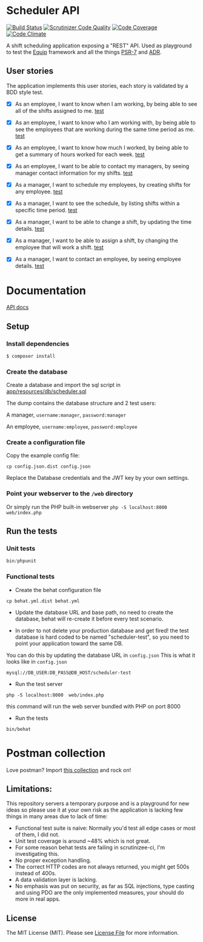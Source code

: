 # Scheduler API


[![Build Status](https://scrutinizer-ci.com/g/aminemat/scheduler/badges/build.png?b=master)](https://scrutinizer-ci.com/g/aminemat/scheduler/build-status/master)
[![Scrutinizer Code Quality](https://scrutinizer-ci.com/g/aminemat/scheduler/badges/quality-score.png?b=master)](https://scrutinizer-ci.com/g/aminemat/scheduler/?branch=master)
[![Code Coverage](https://scrutinizer-ci.com/g/aminemat/scheduler/badges/coverage.png?b=master)](https://scrutinizer-ci.com/g/aminemat/scheduler/?branch=master)
[![Code Climate](https://codeclimate.com/github/aminemat/scheduler/badges/gpa.svg)](https://codeclimate.com/github/aminemat/scheduler)

A shift scheduling application exposing a "REST" API.
Used as playground to test the [Equip](https://github.com/equip/framework) framework
and all the things [PSR-7](http://www.php-fig.org/psr/psr-7/) and [ADR](https://github.com/pmjones/adr).

## User stories

The application implements this user stories, each story is validated by a BDD style test.

- [X] As an employee, I want to know when I am working, by being able to see all of the shifts assigned to me. [test](features/employee_shift_list.feature)
- [X] As an employee, I want to know who I am working with, by being able to see the employees that are working during the same time period as me. [test](features/employee_coworkers_shifts.feature)
- [X] As an employee, I want to know how much I worked, by being able to get a summary of hours worked for each week. [test](features/employee_work_summary.feature)
- [X] As an employee, I want to be able to contact my managers, by seeing manager contact information for my shifts. [test](features/employee_manager_contact_detail.feature)

- [X] As a manager, I want to schedule my employees, by creating shifts for any employee. [test](features/manager_schedule_shift.feature)
- [X] As a manager, I want to see the schedule, by listing shifts within a specific time period. [test](features/manager_list_shifts.feature)
- [X] As a manager, I want to be able to change a shift, by updating the time details. [test](features/manager_update_shift.feature)
- [X] As a manager, I want to be able to assign a shift, by changing the employee that will work a shift. [test](features/manager_assign_shift.feature)
- [X] As a manager, I want to contact an employee, by seeing employee details. [test](features/manager_employee_detail.feature)

# Documentation

[API docs](http://aminemat.github.io/slate/)


## Setup

### Install dependencies

``` bash
$ composer install
```

### Create the database

Create a database and import the sql script in [app/resources/db/scheduler.sql](app/resources/db/scheduler.sql)

The dump contains the database structure and 2 test users:

A manager, `username:manager`, `password:manager`

An employee, `username:employee`, `password:employee`

### Create a configuration file

Copy the example config file:

```
cp config.json.dist config.json
```

Replace the Database credentials and the JWT key by your own settings.

### Point your webserver to the `/web` directory
Or simply run the PHP built-in webserver ```php -S localhost:8000  web/index.php```

## Run the tests
### Unit tests

``` php
bin/phpunit
```

### Functional tests

- Create the behat configuration file
```
cp behat.yml.dist behat.yml
```

- Update the database URL and base path, no need to create the database, behat will re-create it before every test scenario.

- In order to not delete your production database and get fired! the test database is hard coded to be named "scheduler-test",
so you need to point your application toward the same DB.

You can do this by updating the database URL in `config.json`
  This is what it looks like in `config.json`
```
mysql://DB_USER:DB_PASS@DB_HOST/scheduler-test
```

- Run the test server
```
php -S localhost:8000  web/index.php
```
this command will run the web server bundled with PHP on port 8000


- Run the tests
```
bin/behat
```

# Postman collection

Love postman? Import [this collection](postman_collection.json) and rock on!

## Limitations:

This repository servers a temporary purpose and is a playground for new ideas so please
use it at your own risk as the application is lacking few things in many areas due to lack of time:

- Functional test suite is naive: Normally you'd test all edge cases or most of them, I did not.
- Unit test coverage is around ~48% which is not great.
- For some reason behat tests are failing in scrutinizee-ci, I'm investigating this.
- No proper exception handling.
- The correct HTTP codes are not always returned, you might get 500s instead of 400s.
- A data validation layer is lacking.
- No emphasis was put on security, as far as SQL injections, type casting and using PDO are the only implemented measures, your should do more in real apps.

## License

The MIT License (MIT). Please see [License File](LICENSE.md) for more information.
